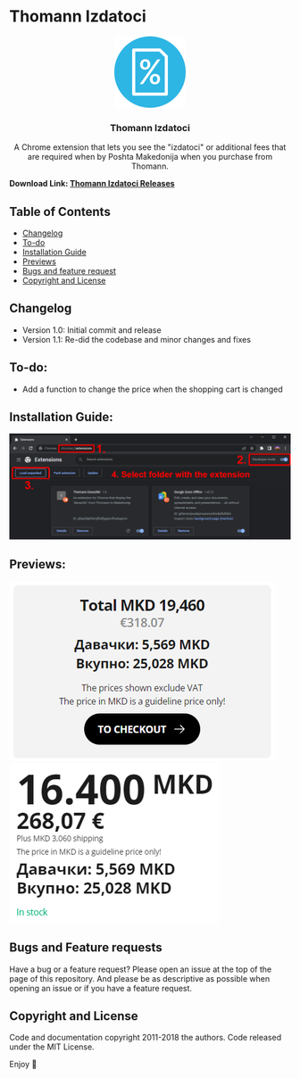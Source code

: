# Thomann Izdatoci


<p align="center">
  <img src="images/logo.png" alt="Logo" width=128 height=128>

  <h3 align="center">Thomann Izdatoci</h3>

  <p align="center">
    A Chrome extension that lets you see the "izdatoci" or additional fees that are required when by Poshta Makedonija when you purchase from Thomann.
  </p>
</p>

**Download Link: [Thomann Izdatoci Releases](https://github.com/AndrejStojkovic/ThomannIzdatoci/releases/tag/Releases)**

## Table of Contents

- [Changelog](#changelog) 
- [To-do](#to-do) 
- [Installation Guide](#installation-guide) 
- [Previews](#previews) 
- [Bugs and feature request](#bugs-and-feature-requests)
- [Copyright and License](#copyright-and-license)

## Changelog
- Version 1.0: Initial commit and release
- Version 1.1: Re-did the codebase and minor changes and fixes

## To-do:
- Add a function to change the price when the shopping cart is changed

## Installation Guide:
<img src='misc/installation.png' />

## Previews:
<img src='misc/preview1.png' />
<img src='misc/preview2.png' />

## Bugs and Feature requests
Have a bug or a feature request? Please open an issue at the top of the page of this repository.
And please be as descriptive as possible when opening an issue or if you have a feature request.

## Copyright and License
Code and documentation copyright 2011-2018 the authors. Code released under the MIT License. 
 
Enjoy 🤘 
